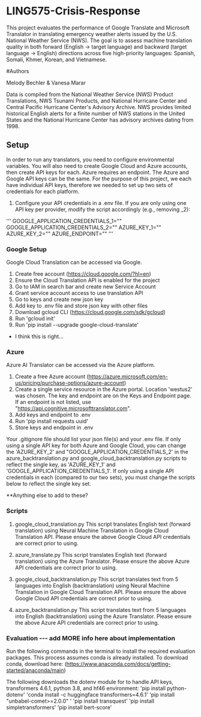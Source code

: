 # LING575-Crisis-Response

This project evaluates the performance of Google Translate and Microsoft Translator in translating emergency weather alerts issued by the U.S. National Weather Service (NWS). The goal is to assess machine translation quality in both forward (English → target language) and backward (target language → English) directions across five high-priority languages: Spanish, Somali, Khmer, Korean, and Vietnamese.

#Authors 

Melody Bechler & Vanesa Marar


Data is compiled from the National Weather Service (NWS) Product Translations, NWS Tsunami Products, and National Hurricane Center and Central Pacific Hurricane Center's Advisory Archive. NWS provides limited historical English alerts for a finite number of NWS stations in the United States and the National Hurricane Center has advisory archives dating from 1998. 


## Setup

In order to run any translators, you need to configure environmental variables. You will also need to create Google Cloud and Azure accounts, then create API keys for each. Azure requires an endpoint. The Azure and Google API keys can be the same. For the purpose of this project, we each have individual API keys, therefore we needed to set up two sets of credentials for each platform.

1. Configure your API credentials in a .env file. If you are only using one API key per provider, modify the script accordingly (e.g., removing _2):

'''
GOOGLE_APPLICATION_CREDENTIALS_1=""
GOOGLE_APPLICATION_CREDENTIALS_2=""
AZURE_KEY_1=""
AZURE_KEY_2=""
AZURE_ENDPOINT=""
'''

### Google Setup
Google Cloud Translation can be accessed via Google.

1. Create free account (https://cloud.google.com/?hl=en)
2. Ensure the Cloud Translation API is enabled for the project
3. Go to IAM in search bar and create new Service Account
4. Grant service account access to use translation API 
5. Go to keys and create new json key
6. Add key to .env file and store json key with other files
7. Download gcloud CLI (https://cloud.google.com/sdk/gcloud)
8. Run 'gcloud init'
9. Run 'pip install --upgrade google-cloud-translate'

* I think this is right...

### Azure

Azure AI Translator can be accessed via the Azure platform.

1. Create a free Azure account (https://azure.microsoft.com/en-us/pricing/purchase-options/azure-account)
2. Create a single service resource in the Azure portal. Location 'westus2' was chosen. The key and endpoint are on the Keys and Endpoint page. If an endpoint is not listed, use "https://api.cognitive.microsofttranslator.com".
3. Add keys and endpoint to .env
4. Run 'pip install requests uuid'
5. Store keys and endpoint in .env

Your .gitignore file should list your json file(s) and your .env file. If only using a single API key for both Azure and Google Cloud, you can change the 'AZURE_KEY_2' and "GOOGLE_APPLICATION_CREDENTIALS_2' in the azure_backtranslation.py and google_cloud_backtranslation.py scripts to reflect the single key, as 'AZURE_KEY_1' and 'GOOGLE_APPLICATION_CREDENTIALS_1'. If only using a single API credentials in each (compared to our two sets), you must change the scripts below to reflect the single key set. 

**Anything else to add to these?

### Scripts
1. google_cloud_translation.py
This script translates English text (forward translation) using Neural Machine Translation in Google Cloud Translation API. Please ensure the above Google Cloud API credentials are correct prior to using.

2. azure_translate.py
This script translates English text (forward translation) using the Azure Translator. Please ensure the above Azure API credentials are correct prior to using.

3. google_cloud_backtranslation.py
This script translates text from 5 languages into English (backtranslation) using Neural Machine Translation in Google Cloud Translation API. Please ensure the above Google Cloud API credentials are correct prior to using.

4. azure_backtranslation.py
This script translates text from 5 languages into English (backtranslation) using the Azure Translator. Please ensure the above Azure API credentials are correct prior to using.


### Evaluation --- add MORE info here about implementation
Run the following commands in the terminal to install the required evaluation packages. This process assumes conda is already installed. To download conda, download here: (https://www.anaconda.com/docs/getting-started/anaconda/main)

The following downloads the dotenv module for to handle API keys, transformers 4.6.1, python 3.8, and hf46 environment:
'pip install python-dotenv'
'conda install -c huggingface transformers=4.6.1'
'pip install "unbabel-comet>=2.0.0" '
'pip install transquest'
'pip install simpletransformers'
'pip install bert-score'





